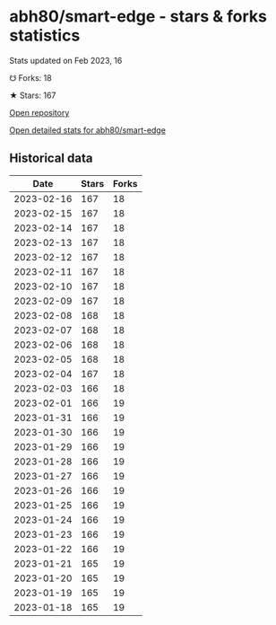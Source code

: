 # abh80/smart-edge - stars & forks statistics

Stats updated on Feb 2023, 16

☋ Forks: 18

★ Stars: 167

[Open repository](https://github.com/abh80/smart-edge)

[Open detailed stats for abh80/smart-edge](https://reviewgithub.com/rep/abh80/smart-edge)

## Historical data
| Date | Stars | Forks |
|------|-------|-------|
| 2023-02-16 | 167 | 18 | 
| 2023-02-15 | 167 | 18 | 
| 2023-02-14 | 167 | 18 | 
| 2023-02-13 | 167 | 18 | 
| 2023-02-12 | 167 | 18 | 
| 2023-02-11 | 167 | 18 | 
| 2023-02-10 | 167 | 18 | 
| 2023-02-09 | 167 | 18 | 
| 2023-02-08 | 168 | 18 | 
| 2023-02-07 | 168 | 18 | 
| 2023-02-06 | 168 | 18 | 
| 2023-02-05 | 168 | 18 | 
| 2023-02-04 | 167 | 18 | 
| 2023-02-03 | 166 | 18 | 
| 2023-02-01 | 166 | 19 | 
| 2023-01-31 | 166 | 19 | 
| 2023-01-30 | 166 | 19 | 
| 2023-01-29 | 166 | 19 | 
| 2023-01-28 | 166 | 19 | 
| 2023-01-27 | 166 | 19 | 
| 2023-01-26 | 166 | 19 | 
| 2023-01-25 | 166 | 19 | 
| 2023-01-24 | 166 | 19 | 
| 2023-01-23 | 166 | 19 | 
| 2023-01-22 | 166 | 19 | 
| 2023-01-21 | 165 | 19 | 
| 2023-01-20 | 165 | 19 | 
| 2023-01-19 | 165 | 19 | 
| 2023-01-18 | 165 | 19 | 

